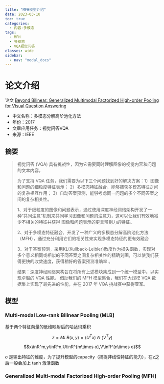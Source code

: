 ```yaml
---
title: "MFH模型介绍"
date: 2023-03-10
toc: true
categories:
  - 内容-多模态
tags:
  - MFH
  - 多模态
  - VQA视觉问答
classes: wide
sidebar:
  - nav: "modal_docs"
---
```


# 论文介绍

论文 [Beyond Bilinear: Generalized Multimodal Factorized High-order Pooling for Visual Question Answering][mfh-paper] 
- 中文名称：多模态分解高阶池化方法
- 年份：2017
- 文章应用任务：视觉问答VQA
- 来源：IEEE 

## 摘要

> 视觉问答 (VQA) 具有挑战性，因为它需要同时理解图像的视觉内容和问题的文本内容。
> 
> 为了支持 VQA 任务，我们需要为以下三个问题找到好的解决方案：1）图像和问题的细粒度特征表示； 2）多模态特征融合，能够捕获多模态特征之间的复杂相互作用； 3）自动答案预测，能够考虑同一问题的多个不同答案之间的复杂相关性。
> 
> 1、对于细粒度的图像和问题表示，通过使用深度神经网络架构开发了一种“共同注意”机制来共同学习图像和问题的注意力，这可以让我们有效地减少不相关的特征并获得 图像和问题表示的更具辨别力的特征。
>
> 2、对于多模态特征融合，开发了一种广义的多模态分解高阶池化方法（MFH），通过充分利用它们的相关性来实现多模态特征的更有效融合
> 
> 3、对于答案预测，采用KL(Kullback-Leibler)散度作为损失函数，实现对多个意义相同或相似的不同答案之间复杂相关性的精确刻画，可以使我们获得更快的收敛速度，获得稍好的答案预测准确率 。
> 
> 结果：深度神经网络架构旨在将所有上述模块集成到一个统一模型中，以实现卓越的 VQA 性能。 借助我们的 MFH 模型集合，我们在大规模 VQA 数据集上实现了最先进的性能，并在 2017 年 VQA 挑战赛中获得亚军。

## 模型

### Multi-modal Low-rank Bilinear Pooling (MLB) 

基于两个特征向量的低维映射后的哈达玛乘积

$$z=MLB(x, y)=(U^Tx)\odot(V^Ty)$$

$$x\inR^m,y\inR^n,U\inR^{m\times o},V\inR^{n\times o}$$

$o$ 是输出特征的维度，为了提升模型的capacity（捕捉非线性特征的能力），在z之后一般会加上 tanh 激活函数


### Generalized Multi-modal Factorized High-order Pooling (MFH)


[mfh-paper]: https://arxiv.org/abs/1708.03619
